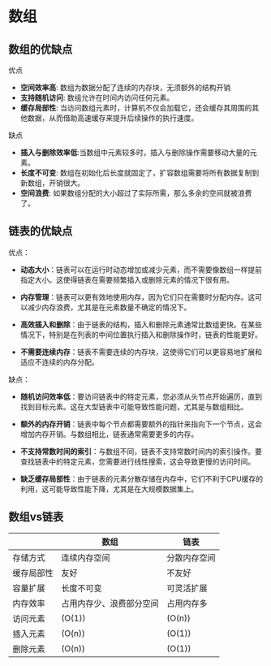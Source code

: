 # 数组

## 数组的优缺点

优点

- **空间效率高**: 数组为数据分配了连续的内存块，无须额外的结构开销
- **支持随机访问**: 数组允许在时间内访问任何元素。
- **缓存局部性**: 当访问数组元素时，计算机不仅会加载它，还会缓存其周围的其他数据，从而借助高速缓存来提升后续操作的执行速度。

缺点

- **插入与删除效率低**:当数组中元素较多时，插入与删除操作需要移动大量的元素。
- **长度不可变**: 数组在初始化后长度就固定了，扩容数组需要将所有数据复制到新数组，开销很大。
- **空间浪费**: 如果数组分配的大小超过了实际所需，那么多余的空间就被浪费了。

## 链表的优缺点

优点：

- **动态大小**：链表可以在运行时动态增加或减少元素，而不需要像数组一样提前指定大小。这使得链表在需要频繁插入或删除元素的情况下很有用。

- **内存管理**：链表可以更有效地使用内存，因为它们只在需要时分配内存。这可以减少内存浪费，尤其是在元素数量不确定的情况下。

- **高效插入和删除**：由于链表的结构，插入和删除元素通常比数组更快。在某些情况下，特别是在列表的中间位置执行插入和删除操作时，链表的性能更好。

- **不需要连续内存**：链表不需要连续的内存块，这使得它们可以更容易地扩展和适应不连续的内存分配。

缺点：

- **随机访问效率低**：要访问链表中的特定元素，您必须从头节点开始遍历，直到找到目标元素。这在大型链表中可能导致性能问题，尤其是与数组相比。

- **额外的内存开销**：链表中每个节点都需要额外的指针来指向下一个节点，这会增加内存开销。与数组相比，链表通常需要更多的内存。

- **不支持常数时间的索引**：与数组不同，链表不支持常数时间内的索引操作。要查找链表中的特定元素，您需要进行线性搜索，这会导致更慢的访问时间。

- **缺乏缓存局部性**：由于链表的元素分散存储在内存中，它们不利于CPU缓存的利用，这可能导致性能下降，尤其是在大规模数据集上。

## 数组vs链表

||数组|链表|
|--|--|--|
|存储方式|连续内存空间|分散内存空间|
|缓存局部性 |友好|不友好|
|容量扩展 |长度不可变 |可灵活扩展|
|内存效率 |占用内存少、浪费部分空间 |占用内存多|
|访问元素|\(O(1)\)|\(O(n)\)|
|插入元素|\(O(n)\)|\(O(1)\)|
|删除元素|\(O(n)\)|\(O(1)\)|
